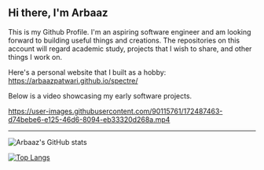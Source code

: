 ## Hi there, I'm Arbaaz

This is my Github Profile. I'm an aspiring software engineer and am looking forward to building useful things and creations. The repositories on this account will regard academic study, projects that I wish to share, and other things I work on.

Here's a personal website that I built as a hobby: https://arbaazpatwari.github.io/spectre/

Below is a video showcasing my early software projects.

https://user-images.githubusercontent.com/90115761/172487463-d74bebe6-e125-46d6-8094-eb33320d268a.mp4

---

![Arbaaz's GitHub stats](https://github-readme-stats.vercel.app/api?username=arbaazpatwari&show_icons=true&theme=transparent)

[![Top Langs](https://github-readme-stats.vercel.app/api/top-langs/?username=arbaazpatwari&layout=donut)](https://github.com/arbaazpatwari/github-readme-stats)
